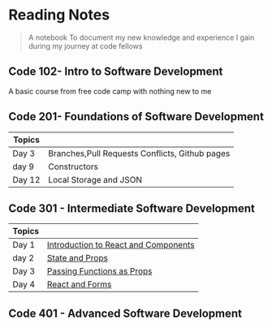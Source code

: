 # Reading Notes
>A notebook To document my new knowledge and experience I gain during my journey at code fellows 

## Code 102- Intro to Software Development
A basic course from free code camp with nothing new to me
## Code 201- Foundations of Software Development
| Topics  |  |
| ----------- | ----------- |
| Day 3  | Branches,Pull Requests Conflicts, Github pages |
| day 9 | Constructors |
|Day 12|Local Storage and JSON|

## Code 301 - Intermediate Software Development
| Topics  |  |
| ----------- | ----------- |
| Day 1  | [Introduction to React and Components](https://github.com/SuhaibAln/reading-notes/blob/gh-pages/Code301/class01.md) |
| day 2 | [State and Props](https://github.com/SuhaibAln/reading-notes/blob/gh-pages/Code301/class02.md) |
|Day 3|[Passing Functions as Props](https://github.com/SuhaibAln/reading-notes/blob/gh-pages/Code301/class03.md)| 
|Day 4|[ React and Forms](https://github.com/SuhaibAln/reading-notes/blob/gh-pages/Code301/class04.md)|
## Code 401 - Advanced Software Development
